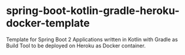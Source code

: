 # spring-boot-kotlin-gradle-heroku-docker-template
Template for Spring Boot 2 Applications written in Kotlin with Gradle as Build Tool to be deployed on Heroku as Docker container.
